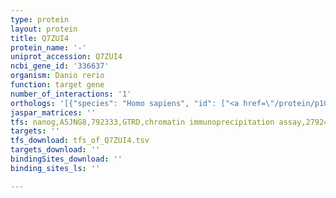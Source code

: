 ```yaml
---
type: protein
layout: protein
title: Q7ZUI4
protein_name: '-'
uniprot_accession: Q7ZUI4
ncbi_gene_id: '336637'
organism: Danio rerio
function: target gene
number_of_interactions: '1'
orthologs: '[{"species": "Homo sapiens", "id": ["<a href=\"/protein/p10599\">P10599</a>"]}, {"species": "Mus musculus", "id": ["<a href=\"/protein/p10639\">P10639</a>"]}, {"species": "Rattus norvegicus", "id": ["<a href=\"/protein/r4gnk3\">R4GNK3</a>"]}, {"species": "Drosophila melanogaster", "id": ["<a href=\"/protein/q9v429\">Q9V429</a>", "X2JID2"]}, {"species": "Caenorhabditis elegans", "id": ["<a href=\"/protein/q9txy8\">Q9TXY8</a>"]}, {"species": "Saccharomyces cerevisiae", "id": ["<a href=\"/protein/p25372\">P25372</a>", "<a href=\"/protein/p22803\">P22803</a>", "<a href=\"/protein/p22217\">P22217</a>"]}]'
jaspar_matrices: ''
tfs: nanog,A5JNG8,792333,GTRD,chromatin immunoprecipitation assay,27924024%5Buid%5D,No
targets: ''
tfs_download: tfs_of_Q7ZUI4.tsv
targets_download: ''
bindingSites_download: ''
binding_sites_ls: ''

---
```

